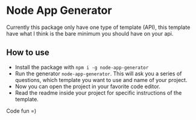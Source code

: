# Node App Generator

Currently this package only have one type of template (API), this template have what I think is the bare minimum you should have on your api.

## How to use

- Install the package with `npm i -g node-app-generator`
- Run the generator `node-app-generator`. This will ask you a series of questions, which template you want to use and name of your project.
- Now you can open the project in your favorite code editor.
- Read the readme inside your project for specific instructions of the template.


Code fun =)
